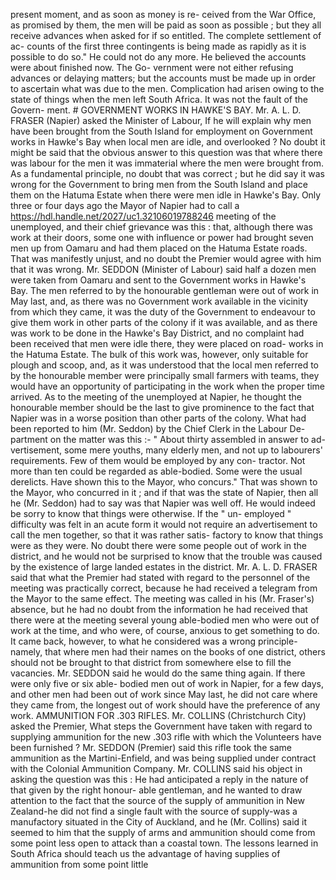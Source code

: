 present moment, and as soon as money is re- ceived from the War Office, as promised by them, the men will be paid as soon as possible ; but they all receive advances when asked for if so entitled. The complete settlement of ac- counts of the first three contingents is being made as rapidly as it is possible to do so." He could not do any more. He believed the accounts were about finished now. The Go- vernment were not either refusing advances or delaying matters; but the accounts must be made up in order to ascertain what was due to the men. Complication had arisen owing to the state of things when the men left South Africa. It was not the fault of the Govern- ment. # GOVERNMENT WORKS IN HAWKE'S BAY. Mr. A. L. D. FRASER (Napier) asked the Minister of Labour, If he will explain why men have been brought from the South Island for employment on Government works in Hawke's Bay when local men are idle, and overlooked ? No doubt it might be said that the obvious answer to this question was that where there was labour for the men it was immaterial where the men were brought from. As a fundamental principle, no doubt that was correct ; but he did say it was wrong for the Government to bring men from the South Island and place them on the Hatuma Estate when there were men idle in Hawke's Bay. Only three or four days ago the Mayor of Napier had to call a https://hdl.handle.net/2027/uc1.32106019788246 meeting of the unemployed, and their chief grievance was this : that, although there was work at their doors, some one with influence or power had brought seven men up from Oamaru and had them placed on the Hatuma Estate roads. That was manifestly unjust, and no doubt the Premier would agree with him that it was wrong. Mr. SEDDON (Minister of Labour) said half a dozen men were taken from Oamaru and sent to the Government works in Hawke's Bay. The men referred to by the honourable gentleman were out of work in May last, and, as there was no Government work available in the vicinity from which they came, it was the duty of the Government to endeavour to give them work in other parts of the colony if it was available, and as there was work to be done in the Hawke's Bay District, and no complaint had been received that men were idle there, they were placed on road- works in the Hatuma Estate. The bulk of this work was, however, only suitable for plough and scoop, and, as it was understood that the local men referred to by the honourable member were principally small farmers with teams, they would have an opportunity of participating in the work when the proper time arrived. As to the meeting of the unemployed at Napier, he thought the honourable member should be the last to give prominence to the fact that Napier was in a worse position than other parts of the colony. What had been reported to him (Mr. Seddon) by the Chief Clerk in the Labour De- partment on the matter was this :- " About thirty assembled in answer to ad- vertisement, some mere youths, many elderly men, and not up to labourers' requirements. Few of them would be employed by any con- tractor. Not more than ten could be regarded as able-bodied. Some were the usual derelicts. Have shown this to the Mayor, who concurs." That was shown to the Mayor, who concurred in it ; and if that was the state of Napier, then all he (Mr. Seddon) had to say was that Napier was well off. He would indeed be sorry to know that things were otherwise. If the " un- employed " difficulty was felt in an acute form it would not require an advertisement to call the men together, so that it was rather satis- factory to know that things were as they were. No doubt there were some people out of work in the district, and he would not be surprised to know that the trouble was caused by the existence of large landed estates in the district. Mr. A. L. D. FRASER said that what the Premier had stated with regard to the personnel of the meeting was practically correct, because he had received a telegram from the Mayor to the same effect. The meeting was called in his (Mr. Fraser's) absence, but he had no doubt from the information he had received that there were at the meeting several young able-bodied men who were out of work at the time, and who were, of course, anxious to get something to do. It came back, however, to what he considered was a wrong principle-namely, that where men had their names on the books of one district, others should not be brought to that district from somewhere else to fill the vacancies. Mr. SEDDON said he would do the same thing again. If there were only five or six able- bodied men out of work in Napier, for a few days, and other men had been out of work since May last, he did not care where they came from, the longest out of work should have the preference of any work. AMMUNITION FOR .303 RIFLES. Mr. COLLINS (Christchurch City) asked the Premier, What steps the Government have taken with regard to supplying ammunition for the new .303 rifle with which the Volunteers have been furnished ? Mr. SEDDON (Premier) said this rifle took the same ammunition as the Martini-Enfield, and was being supplied under contract with the Colonial Ammunition Company. Mr. COLLINS said his object in asking the question was this : He had anticipated a reply in the nature of that given by the right honour- able gentleman, and he wanted to draw attention to the fact that the source of the supply of ammunition in New Zealand-he did not find a single fault with the source of supply-was a manufactory situated in the City of Auckland, and he (Mr. Collins) said it seemed to him that the supply of arms and ammunition should come from some point less open to attack than a coastal town. The lessons learned in South Africa should teach us the advantage of having supplies of ammunition from some point little 